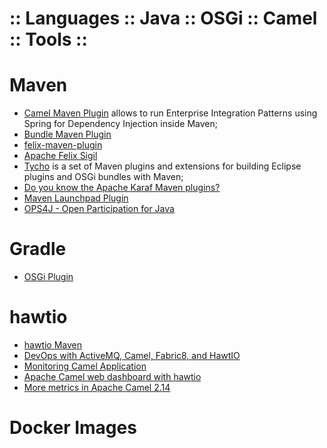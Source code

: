 :: Languages :: Java :: OSGi :: Camel :: Tools ::
=================================================

# Maven

- [Camel Maven Plugin](http://camel.apache.org/camel-maven-plugin.html) allows to run Enterprise Integration Patterns using Spring for Dependency Injection inside Maven;
- [Bundle Maven Plugin](http://felix.apache.org/components/bundle-plugin/index.html)
- [felix-maven-plugin](https://github.com/sn3d/felix-maven-plugin)
- [Apache Felix Sigil](http://felix.apache.org/documentation/subprojects/apache-felix-sigil.html)
- [Tycho](https://eclipse.org/tycho/) is a set of Maven plugins and extensions for building Eclipse plugins and OSGi bundles with Maven;
- [Do you know the Apache Karaf Maven plugins?](http://blog.nanthrax.net/2011/12/do-you-know-the-apache-karaf-maven-plugins/)
- [Maven Launchpad Plugin](http://sling.apache.org/site/maven-launchpad-plugin.html)
- [OPS4J - Open Participation for Java](https://github.com/ops4j)

# Gradle

- [OSGi Plugin](https://docs.gradle.org/current/userguide/osgi_plugin.html)

# hawtio

- [hawtio Maven](http://hawt.io/plugins/camel/)
- [DevOps with ActiveMQ, Camel, Fabric8, and HawtIO](http://www.slideshare.net/ceposta/devops-with-activemq-camel-fabric8-and-hawtio)
- [Monitoring Camel Application](http://bushorn.com/monitoring-camel-application/)
- [Apache Camel web dashboard with hawtio](http://www.davsclaus.com/2013/04/apache-camel-web-dashboard-with-hawtio.html)
- [More metrics in Apache Camel 2.14](http://www.davsclaus.com/2014/09/more-metrics-in-apache-camel-214.html)

# Docker Images
